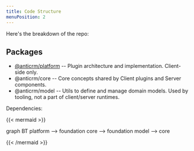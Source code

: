 ```yaml
---
title: Code Structure
menuPosition: 2
---
```


Here's the breakdown of the repo:

## Packages

* [@anticrm/platform](/apis/platform) -- Plugin architecture and implementation. Client-side only.
* @anticrm/core -- Core concepts shared by Client plugins and Server components.
* @anticrm/model -- Utils to define and manage domain models. Used by tooling, not a part of client/server runtimes.

Dependencies:

{{< mermaid >}}

graph BT
    platform --> foundation
    core --> foundation
    model --> core

{{< /mermaid >}}

